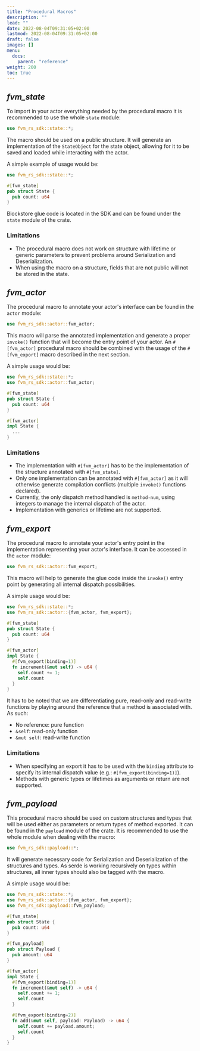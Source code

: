 ```yaml
---
title: "Procedural Macros"
description: ""
lead: ""
date: 2022-08-04T09:31:05+02:00
lastmod: 2022-08-04T09:31:05+02:00
draft: false
images: []
menu:
  docs:
    parent: "reference"
weight: 200
toc: true
---
```


## _fvm_state_

To import in your actor everything needed by the procedural macro it is recommended to use the whole
`state` module:

```rust
use fvm_rs_sdk::state::*;
```

The macro should be used on a public structure. It will generate an implementation of the `StateObject`
for the state object, allowing for it to be saved and loaded while interacting with the actor.

A simple example of usage would be:
```rust
use fvm_rs_sdk::state::*;

#[fvm_state]
pub struct State {
  pub count: u64
}
```

Blockstore glue code is located in the SDK and can be found under the `state` module of the crate.


### Limitations

- The procedural macro does not work on structure with lifetime or generic parameters to prevent problems around Serialization
  and Deserialization.
- When using the macro on a structure, fields that are not public will not be stored in the state.

## _fvm_actor_

The procedural macro to annotate your actor's interface can be found in the `actor` module:

```rust
use fvm_rs_sdk::actor::fvm_actor;
```

This macro will parse the annotated implementation and generate a proper `invoke()` function that will become the
entry point of your actor. An `#[fvm_actor]` procedural macro should be combined with the usage of the
`#[fvm_export]` macro described in the next section.

A simple usage would be:
```rust
use fvm_rs_sdk::state::*;
use fvm_rs_sdk::actor::fvm_actor;

#[fvm_state]
pub struct State {
  pub count: u64
}

#[fvm_actor]
impl State {
  ...
}
```

### Limitations

- The implementation with `#[fvm_actor]` has to be the implementation of the structure annotated
with `#[fvm_state]`.
- Only one implementation can be annotated with `#[fvm_actor]` as it will otherwise generate
compilation conflicts (multiple `invoke()` functions declared).
- Currently, the only dispatch method handled is `method-num`, using integers to manage the internal
dispatch of the actor.
- Implementation with generics or lifetime are not supported.

## _fvm_export_

The procedural macro to annotate your actor's entry point in the implementation representing your actor's interface. It
can be accessed in the `actor` module:

```rust
use fvm_rs_sdk::actor::fvm_export;
```

This macro will help to generate the glue code inside the `invoke()` entry point by generating all
internal dispatch possibilities.

A simple usage would be:
```rust
use fvm_rs_sdk::state::*;
use fvm_rs_sdk::actor::{fvm_actor, fvm_export};

#[fvm_state]
pub struct State {
  pub count: u64
}

#[fvm_actor]
impl State {
  #[fvm_export(binding=1)]
  fn increment(&mut self) -> u64 {
    self.count += 1;
    self.count
  }
}
```

It has to be noted that we are differentiating pure, read-only and read-write functions by playing
around the reference that a method is associated with. As such:
- No reference: pure function
- `&self`: read-only function
- `&mut self`: read-write function

### Limitations

- When specifying an export it has to be used with the `binding` attribute to specify its internal
dispatch value (e.g.: `#[fvm_export(binding=1)]`).
- Methods with generic types or lifetimes as arguments or return are not supported.

## _fvm_payload_

This procedural macro should be used on custom structures and types that will be used either as
parameters or return types of method exported. It can be found in the `payload` module of the crate.
It is recommended to use the whole module when dealing with the macro:
```rust
use fvm_rs_sdk::payload::*;
```

It will generate necessary code for Serialization and Deserialization of the structures and types. As
serde is working recursively on types within structures, all inner types should also be tagged with
the macro.

A simple usage would be:
```rust
use fvm_rs_sdk::state::*;
use fvm_rs_sdk::actor::{fvm_actor, fvm_export};
use fvm_rs_sdk::payload::fvm_payload;

#[fvm_state]
pub struct State {
  pub count: u64
}

#[fvm_payload]
pub struct Payload {
  pub amount: u64
}

#[fvm_actor]
impl State {
  #[fvm_export(binding=1)]
  fn increment(&mut self) -> u64 {
    self.count += 1;
    self.count
  }

  #[fvm_export(binding=2)]
  fn add(&mut self, payload: Payload) -> u64 {
    self.count += payload.amount;
    self.count
  }
}
```

